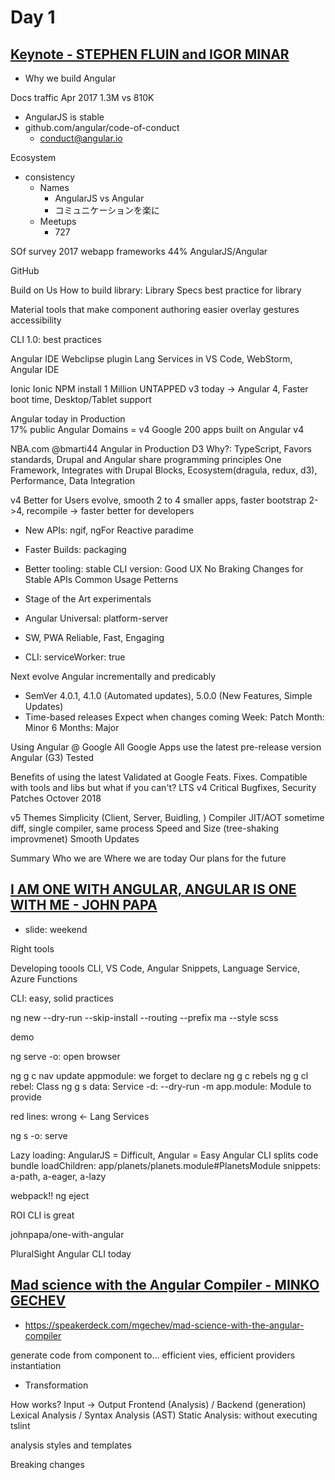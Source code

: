 # Day 1


## [Keynote - STEPHEN FLUIN and IGOR MINAR](https://www.youtube.com/watch?v=anzsE2TbCyk)

- Why we build Angular

Docs traffic
Apr 2017 1.3M vs 810K
- AngularJS is stable
- github.com/angular/code-of-conduct
  - conduct@angular.io

Ecosystem
- consistency
  - Names
    - AngularJS vs Angular
    - コミュニケーションを楽に
  - Meetups
    - 727

SOf survey 2017
webapp frameworks
44% AngularJS/Angular

GitHub 

Build on Us
How to build library: Library Specs
best practice for library

Material
tools that make component authoring easier
overlay
gestures
accessibility

CLI 1.0: best practices

Angular IDE Webclipse plugin
Lang Services in VS Code, WebStorm, Angular IDE

Ionic
Ionic NPM install 1 Million
UNTAPPED
v3 today -> Angular 4, Faster boot time, Desktop/Tablet support

Angular today
in Production  
17% public Angular Domains = v4
Google 200 apps built on Angular v4

NBA.com @bmarti44
Angular in Production
D3
Why?: TypeScript, Favors standards, Drupal and Angular share programming principles
One Framework, Integrates with Drupal Blocks, Ecosystem(dragula, redux, d3), Performance, Data Integration

v4 
Better for Users
evolve, smooth 2 to 4
smaller apps, faster bootstrap
2->4, recompile -> faster
better for developers
- New APIs: ngif, ngFor Reactive paradime
- Faster Builds: packaging
- Better tooling: stable CLI version: Good UX
No Braking Changes for Stable APIs Common Usage Petterns

- Stage of the Art
experimentals
- Angular Universal: platform-server
- SW, PWA
Reliable, Fast, Engaging
- CLI: serviceWorker: true

Next
evolve Angular incrementally and predicably
- SemVer
4.0.1, 4.1.0 (Automated updates), 5.0.0 (New Features, Simple Updates)
- Time-based releases
Expect when changes coming
Week: Patch
Month: Minor
6 Months: Major

Using Angular @ Google
All Google Apps use the latest pre-release version Angular (G3)
Tested

Benefits of using the latest
Validated at Google
Feats. Fixes.
Compatible with tools and libs
but what if you can't?
LTS v4 Critical Bugfixes, Security Patches Octover 2018

v5 Themes
Simplicity (Client, Server, Buidling, ) Compiler JIT/AOT sometime diff, single compiler, same process
Speed and Size (tree-shaking improvmenet)
Smooth Updates

Summary
Who we are
Where we are today
Our plans for the future

## [I AM ONE WITH ANGULAR, ANGULAR IS ONE WITH ME - JOHN PAPA](https://www.youtube.com/watch?v=h7eVZg3j_Lk) 
  - slide: weekend

  Right tools

Developing toools
CLI, VS Code, Angular Snippets, Language Service, Azure Functions

CLI: easy, solid practices

ng new 
--dry-run
--skip-install
--routing
--prefix ma
--style scss

demo

ng serve
-o: open browser

ng g c nav
update appmodule: we forget to declare
ng g c rebels
ng g cl rebel: Class
ng g s data: Service
-d: --dry-run
-m app.module: Module to provide

red lines: wrong <- Lang Services

ng s -o: serve

Lazy loading: AngularJS = Difficult, Angular = Easy
Angular CLI splits code bundle
loadChildren: app/planets/planets.module#PlanetsModule
snippets: a-path, a-eager, a-lazy

webpack!!
ng eject

ROI
CLI is great

johnpapa/one-with-angular

PluralSight Angular CLI today

## [Mad science with the Angular Compiler - MINKO GECHEV](https://www.youtube.com/watch?v=tBV4IQwPssU)
  - https://speakerdeck.com/mgechev/mad-science-with-the-angular-compiler

  generate code from component to...
efficient vies, efficient providers instantiation

- Transformation

How works?
Input -> Output
Frontend (Analysis) / Backend (generation)
Lexical Analysis / Syntax Analysis (AST)
Static Analysis: without executing
tslint

analysis styles and templates

Breaking changes
<template> -> <ng-template>
Renderer -> Renderer2
sed? maybe break string literal

Context Aware Replacements
mgechev/ngmigrate
npm i -g ngmigrate

Code visualization
Large Software Systems

mgechev/ngast
get all metadata, relations

mgechev/ngrev
reverse engineering for Angular project
select tsconfig
visualize dependencies/relations

one dimension obove
mgechev/ngworld
visualization
ngworld -p tsconfig.json && open world/index.html

## [Creating VR Experiences with Angular and WebGL - AUSTIN MCDANIEL](https://www.youtube.com/watch?v=L_eQKnl8sao)

VR with Angular

`#ngPanda`
@amcdnl


interaction
- punch card
- keyboard
- mouse
- touch

VR is the next evolution

WebVR (WebGL)
2014-

Same Problems, different story
- Interaction event: click, keyboard, touch
- Viewport: window resize
- Life cycle: init, render, destroy
- Animations
- Dataflow

Challenges
- Desktop//Mobile VR
- Head tracking
- Gesture
- Voice Recognition for Input
- Shaders

HOPE
- a-frame
  - WebGL markup

in Angular

Custom  Renderers!
- Web
- Mobile Native
- Desktop Native
- Server-side

abstracted DOM elements

Override DOM Renderer

```
createElement(obj) {
  // if object === webgl don't render
}
```

```
<ngx-renderer>
  <ngx-orbit-controls>
  <ngx-scene>
    <ngx-sphere *ngFor>
```

Apply the stereoscopic filters

WebVR Polyfills


VR emulator Chrome extension

Next
- Better Render Ref.
- Native Compilation?
  - into Headset native

## [Module vs Module - DEBORAH KURATA](https://www.youtube.com/watch?v=ntJ-P-Cvo7o)

ES2015 Module vs Angular Module

Lazy loading

JS problem: Namespaces, Code organization
- AngularJS Module
- TypeScript Module
- ES2015 Module
- Angular Module

ES2015 Modules
- simple code file
  - export 
  - import
- micro

Angular Module
- macro
- defines components, dependencies
- more modules: feature modules
  - AppModule
- Angular Module is a ES2015 Module

Components depenedency

all component,pipe in AppModule

- declarations: [...]
- bootstrap: [AppComponent]
  - find in index.html
- providers:[ProductService]
  - application wide injector
- imports: [BrowserModule, ...]

ES2015 import & Angular imports

RouterModule
- Directives (declarations, exports)
- Services (providers)
  - not provided by forChild()

exports
- declared stuff for other modules

Feature modules
- particular feature area
- still provides to application wide injector
- CommonModule: ngIf, ngFor
  - BrowserModule has 

add new features modules...
Duplicated components and imports
-> SharedModule

SharedModule
- StarComponent
- CommonModule ->
- FormsModule

Angular Modules
- Organize the pieces of out app: declarations
- Extends out app with capability from external lib: imports array
- Provide a template resolution environment: ngFor, ngIf, ...
- Aggregate and re-export
- Provide config for compiler
- Loaded eagerly or lazy

Lazy but fast
- first time for bootstrap
- small bundle

Preparing for Lazy Loading
- Use a feature module
  - lazy load is based on module level
- Group routes under a single parent
  - { path: products, children: [...] }
- Don't import the module in another module
  - eliminate all ES2015 importing

## [Embrace Component Tranquility - JUSTIN SCHWARTZENBERGER](https://www.youtube.com/watch?v=d7fLYenKy-I)

Componentization

Angular Component model

Angular Component = Markup + Logic + Style

Component: Web Components, Polymer, React

Component architects

Player cards

Component = styles, Input/Output, Template

Componenize all the things -> cannot

Darkness fall

price we pay when we build component : Component Tax

An Angular Component
- Rendering Engine
   - Deps, CD
- Execution and Tracking
- Pre-run Compilation
- JS payload adding

The Payload Tax
- bootsrrapping
- Lazy loading
- display decitions
- change detection

The Execution Tax

deciding to make a component
- We need that payload
- We want that execution

becoming component architect

custom element selector pattern 
- write many container components

The Container Element Tax
- Custom Element is not block level by default
  - :host: { display: block; }
- not semantic `<section>` wrapper
- -> JS Payload

Component Selectors
- element
- class
- attr
- attr name and value
- :not() selector

```
<section owHeroList>
```

```
@Component({
  selector: [owHeroList],
  template: `
    <h2>Heroes</h2>
    <ng-content></ng-content>
  `
})
```

**Component footprint gets smaller**
  - no styles
  - no container

Component/**Directive** Selectors

Component Composition
- The Decision and Presentation Pattern

Decision Maker + Presenters
- Decision Maker
  - Parent Component: Load Data, Change Data
- Presenters
  - Child Component: @Input/@Output, OnPush
  - easy to reuse

The Tree Coupling Tax

CardListComponent: Decision
```
@Component({
  selector: ow-card-list,
  template: <ow-card *ngFor=".." [card]="card" (upvote)="...">
})
class {
  cards: [...];
  upvote() {};
}
```

CardComponent: Presenter
```
@Component({
selector: 'ow-card'
template: `
<h2>{{card.name}}
<button (click)="upvote.emit()" <---
`
})
```

new UpvoteButton

```
@Component({
selector: 'ow-upvote'
template: `
<button (click)="upvote.emit()" <---
`
})
```

middle (upvote) is only for pass-thru. we don't have pay that tree coupling task

Trade-off

a option: CardService in UpvoteComponent (injection)

Challenge with Services: each component has own services
- not be coupled
- harmony

it's like Redux patterns
- Store in all component

Eliminate Tree-coupling tax
- Decision/Presentation
- Services
- Oservables
- Redux

**Atomic Design** methodology
- Page View
  - Composition Component
    - native DOM + attribute selector
      - aside[owAgentList], article[owMap] 
  - Global Component
- Service with Observables
- Decision and Presentation

Componentize tax balance

## [Animations in Angular 4.0.0 - MATIAS NIEMELA](https://www.youtube.com/watch?v=Oh9wj-1p2BM)

http://yom.nu/ng-conf-2017

Demo: yom.nu/ng-conf-2017-demo

4 years works on Angular

- New feeatues
- Everything is here 4.1
- Demo

@angular/animations
- animations specific code
- refactored fully dynamic

Migration from 2
- import style,animate,transition, trigger from /animations
- import BrowserAnimationsModule

a ton of changes not external API but internal
- 100% run time handled which allows for a lots of cool things

AnimationsModule
- BrowserAnimationModule: for users (runtime)
- NoopAnimationsModule: for testing (disable all animations)

SYstemJS
load all three bundles
- animations.umd
- animations-browser.umd
- platform-browser-animations.umd

basic example
- fade in/out

special property `@` symbol

```html
<div [@fade]="active ? 'in' : 'out'">
  hello there
</div>
<button (click)="toggleActive()">Toggle</button>
```

```
animations: [
  trigger('fade', [...])
]
```

import an animation as a module

```
animations: [fadeAnimations]
```

```
export fadeAnimations = trigger('fade', [
  transition('* => in', [
    style({opaticy: 0}),
    animate(100, style({opacity: 1}))
  ]),
  transition('* => out', [
    animate(100, style({opacity: 0}))  
  ])
])
```

Angular knows opacity is 1 before the animation started

Animation Callback Events

```html
<div [@fade]="active ? 'in' : 'out'"
     (@fade.start)="onStart($event)"
     (@fade.done)="onDone($event)">
  hello there
</div>
```

$event
- element: any (div)
- fromState: string (in|out)
- toState: string (in|out)
- totalTime: number (1000)
- triggerName: string (fade)
- phaseName: string (start|done)

building animation()s
- Reusable animation

`animation()` function
- defines a reusable animation as a module
- input variables
- transition() uses it
- sub animations
  - `animateChild()` is used to invoke it

Refactor `@fade` animation
- fade in/out is are common

```ts
export const fadeIn = animation([
  style({opacity: 0}),
  animate(1000, style({ppacity: 1}))
])
export const fadeOut = animation([
  animate(1000, style({opacity: 0}))
])
```

Use 

```ts
trigger('fade', [
  transition('* => in', animateChild(fadeIn)),
  transition('* => out', animateChild(fadeOut))
])
```

Dynamic animation: input variables coming
- animateChild accepts input params
- animateChild(animation, {params: value})

```ts
export const fadeIn = animation([
  style({opacity: '$start'}),
  animate(1000, style({opacity: '$end'}))
], { end: 1}) // default value

export const fadeOut = animation([
  animate('$duration', style({opacity: 0}))
], { duration: 1000 })
```


```ts
trigger('fade', [
  transition('* => in', animateChild(fadeIn, { start: 0})),
  transition('* => out', animateChild(fadeOut, { duration: '$customTime'}))
], { customTime: '2s' }) // valiables for variables
```

how do you get data into a transision

```ts
<div [@fade]="exp"></div>

@class DemoFadeComponent {
  exp = 'in'
}
```

from 4.1: object passing for passing params

```ts
<div [@fade]="exp"></div>

@class DemoFadeComponent {
  exp = { value: 'in', customTime: 1000};
}
```

`query()` animations

query() and queryAll()
- Collects inner items
- Uses querySelector/querySelectorAll
- Can detect enter/leave & active animations

```html
<div class="contianer" *ngIf="active" @reveal> // no expression
  <h2>title</h2>
  <p>text</p>
  <p>text</p>
  <img/>
</div>
```

Group: parallel

```ts
// 1. shrink the container to be small
style({overflow: 'hidden', height: 0}) // @ container
// 2. hide all inner children
queryAll('*', style({opacity: 0}) // @ children
// 3. animate the container and inner children
group([
  animate('0.5s', style({ height: '*'}), // container
  queryAll('*', animate(500, style({opacity: 1}))) // children
])
```

Programmatic animations

`AnimationBuilder`
- Build animation on the fly: out of `@Component`
- Player access: lower APIs exposed
- frame-by-frame control

```ts
class Cmp {
  constructor(private builder: AnimationBuilder) {}

  start(percentage) {
    const definition = this.builder.build([
      style({width: 0}),
      animate(1000, style({width: (percentage * 100) + '%'}))
    ]);
    const player = definition.create(element);
    return player
  }
}
```

- player.play(),pause(),finish(),onDone(),setPosition(percentage),destroy()

FAQ feature: route animations

Animations + Routes
- 2 child routes and 1 parent route to control them
- have to access to route-outlet
  - RouteOutlet has the data: active route, and custom metadata within the route
- Transitions = route changes
- No extensions for router edge case: Use basic APIs

```html
<div [@routerAnimations]="prepareRoute(r)">
  <router-outlet #r="outlet"></router-outlet> 
</div>
```

```ts
prepareRoute(r: RouterOutlet) {
  return r.activeRoute ? r.activeRoute.config.animation: '';
}
```

```ts
const ROUTES = [
  {
    path: '',
    component: IndexPage,
    animation: {
      value: 'home',
      // more data
      left: '100%'
    }
  },
  {
    path: 'about',
    component: AboutPage,
    animation: {
      value: 'about',
    }
  },
]
```

```ts
trigger('routerAnimations', [
  transition('home => about', group([ // home => about specific animation
    query('home-page', [...]),
    query('about-page', [...]),
  ])),
  transition('* => *', [ // all routing
    query(':enter', [...]),
    query(':leave', [...]),
  ]),
])
```

Remember: Angular 4.1

yom.nu/ng-conf-2017

## [Keeping the Sand Out of Your Eyes  No Sandbox, No Problem - TIM EHAT](https://www.youtube.com/watch?v=Lkda4xNPi5M)
AngularJS 1.6
- Injection
Executing User Content is Bad
Potential is Bad
no valuable contents,internal tools -> Browser + LastPass...

Angular Expression
{{ 1 + 1 }} -> 2
{{ user.name }} -> 'timehat'
{{ user.name }} -> '<script>alert("XSS")</script> with escaping

Expression Sandbox
Resticting expression
difficult to test and maintain

1.6 Removal Sandbox
Edge case fixing for sandbox
No more patch

1. passing user content to $compoile => Even if it's excaped
2. Building templates on Server -> HTML escaped? ng-app remains
angular-expression-injection

Dont mix client/server templates
Dont generate template from user input
Use ng-non-bindable
Don't pass user contents to $func
Hack your app

## [Thoughtful Component Design - JEREMY ELBOURN and MILES MALERBA](https://www.youtube.com/watch?v=0BikjL858OQ)

## [Back from the past: A tale of helping others upgrade from Angular 1.x - SERGIO CRUZ](https://www.youtube.com/watch?v=FFhJSkI35U8)

## [Mischief Maker - LUKAS RUEBBELKE and ROGER TIPPING](https://www.youtube.com/watch?v=kW37RU5k8xM)

## [ng-STEAM - JOE SKEEN and GWEN SKEEN](https://www.youtube.com/watch?v=39vCAvW0a7E)

## [The Memory Leak Brain Drain - JON BOYD](https://www.youtube.com/watch?v=cWHR-Eqe8q4)

## [There and Back Again  a developer’s tale - JACOB TURNER](https://www.youtube.com/watch?v=IFblumxIFW8)

## [The Little Tool That Dreams Big - HANS LARSEN](https://www.youtube.com/watch?v=f9hhzDZXWPM)

## [The Angular Compiler 4.0 - TOBIAS BOSCH](https://www.youtube.com/watch?v=RXYjPYkFwy4)

smaller generated code

- Angular Compiler
Metadata -> Parse -> AST -> Transform -> TS/JS -> Instatiate -> App
4.0 Change is Transform & Instantiate

View() {
  return viewDef([
    elementDef(0, "div", [["a1": "v1"]])
  ])
}
ViewDefinition = 1 / component definition
ViewData = 1 / component instance

Hierarchy: child count
elementDef(1, "div", [])
elementDef(0, "span", [])

Directive
directiveDef(3, NgModel, [NgForm]), child count, class, injection

Lifecycle hooks
class NgModel implement ...
Bit shift

Bindings

elementDef(, , , ["href"])
(view, comp, check) => { check(view, 0, comp.someHref) }

v2 vs v4

v2
Performance is good. but big.

Trade-off
Benchmarks
bootstrap/size/route/update

size: better
Closure Compiler: super optimizable 

bootstrap: not changed

route: OK (not tuned component)
update: (not tuned component)

Next
- Make AOT the default
- Watch mode: ngc --watch
- Better error messages
- Type-checking in templates (without ngfactory, indicate on the template)
- More flexible metadata (3rd party tooling)
- Remove ngfactory.ts files (more simpler)

## [Reactive Programming with RxJS  A Beginner’s Perspective - TRACY LEE and BEN LESH](https://www.youtube.com/watch?v=aZRJOVPMW4k)

Perspective

How to create new Observable
new Observable(observer => ...)

Many creation methods
of, from

Lookahead Search
(input)=inputChange$.next(value)
inputChanges$

Mistakes
import from "rxjs/Rx" "rxjs" 
Include just what you need
Tree-Shaking

catch(err => {
  console.error(err)
  return Obsevable.empty()
})

switchMap(text => {
  return this.puns.suggestKeywords(text);
})

keyword$.share() for twice  | async

Same-shapedness

Wrap Speech API

keyword$ = merge(spoken, typed).share()


## [How to Scratch an Itch - JUSTIN SEARLS](https://www.youtube.com/watch?v=7YB1I5h2ujw)

- Make apps for your fun
